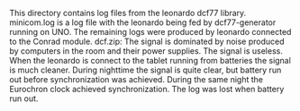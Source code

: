 This directory contains log files from the leonardo dcf77 library.
minicom.log is a log file with the leonardo being fed by dcf77-generator running on UNO.
The remaining logs were produced by leonardo connected to the Conrad module.
dcf.zip: The signal is dominated by noise produced by computers in the room and their power supplies.
         The signal is useless.
When the leonardo is connect to the tablet running from batteries the signal is much cleaner.
During nighttime the signal is quite clear, but battery run out before synchronization was achieved.
During the same night the Eurochron clock achieved synchronization.
The log was lost when battery run out.
